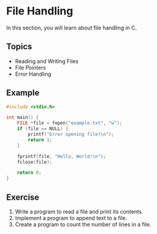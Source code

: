 # File Handling

In this section, you will learn about file handling in C.

## Topics

- Reading and Writing Files
- File Pointers
- Error Handling

## Example

```c
#include <stdio.h>

int main() {
    FILE *file = fopen("example.txt", "w");
    if (file == NULL) {
        printf("Error opening file!\n");
        return 1;
    }

    fprintf(file, "Hello, World!\n");
    fclose(file);

    return 0;
}
```

## Exercise

1. Write a program to read a file and print its contents.
2. Implement a program to append text to a file.
3. Create a program to count the number of lines in a file.